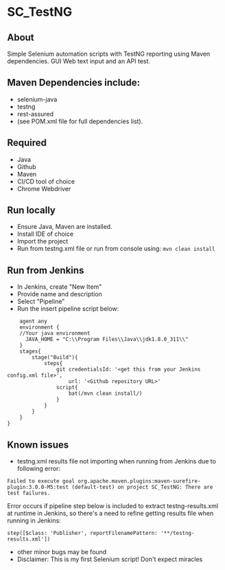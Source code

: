 # SC_TestNG

## About
Simple Selenium automation scripts with TestNG reporting using Maven dependencies. GUI Web text input and an API test.

## Maven Dependencies include:
- selenium-java
- testng
- rest-assured
- (see POM.xml file for full dependencies list).

## Required
- Java
- Github
- Maven
- CI/CD tool of choice
- Chrome Webdriver

## Run locally
- Ensure Java, Maven are installed. 
- Install IDE of choice 
- Import the project
- Run from testng.xml file or run from console using:
```mvn clean install```

## Run from Jenkins
- In Jenkins, create "New Item"
- Provide name and description
- Select "Pipeline"
- Run the insert pipeline script below:
```pipeline{
    agent any
    environment {
    //Your java environment
      JAVA_HOME = "C:\\Program Files\\Java\\jdk1.8.0_311\\"
    }    
    stages{
        stage("Build"){
            steps{
                git credentialsId: '<get this from your Jenkins config.xml file>',
                    url: '<Github repository URL>'
                script{
                    bat(/mvn clean install/)
                }
            }
        }
    }
}
```

## Known issues
- testng.xml results file not importing when running from Jenkins due to following error:
```
Failed to execute goal org.apache.maven.plugins:maven-surefire-plugin:3.0.0-M5:test (default-test) on project SC_TestNG: There are test failures.
```

Error occurs if pipeline step below is included to extract testng-results.xml at runtime in Jenkins, so there's a need to refine getting results file when running in Jenkins:
```
step([$class: 'Publisher', reportFilenamePattern: '**/testng-results.xml'])
```
- other minor bugs may be found
- Disclaimer: This is my first Selenium script! Don't expect miracles

